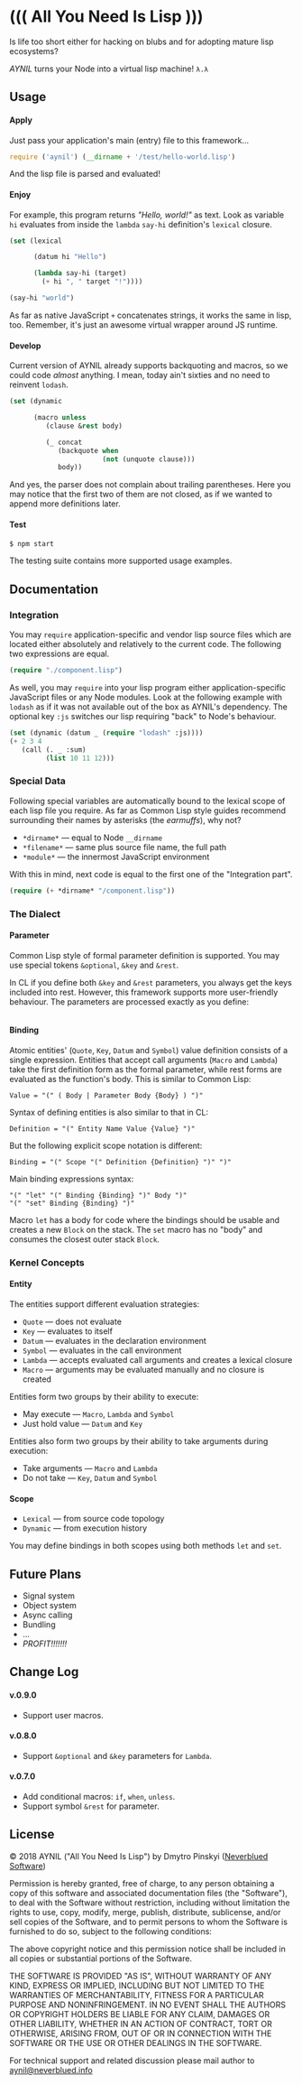 ((( All You Need Is Lisp )))
============================


Is life too short either for hacking on blubs and for adopting mature lisp ecosystems?

*AYNIL* turns your Node into a virtual lisp machine!
`λ.λ`


Usage
-----

#### Apply

Just pass your application's main (entry) file to this framework...

```javascript
require ('aynil') (__dirname + '/test/hello-world.lisp')
```

And the lisp file is parsed and evaluated!

#### Enjoy

For example, this program returns *"Hello, world!"* as text.
Look as variable `hi` evaluates from inside
the `lambda` `say-hi` definition's `lexical` closure.

```lisp
(set (lexical

      (datum hi "Hello")

      (lambda say-hi (target)
	    (+ hi ", " target "!"))))

(say-hi "world")
```

As far as native JavaScript `+` concatenates strings,
it works the same in lisp, too.
Remember, it's just an awesome virtual wrapper around JS runtime.

#### Develop

Current version of AYNIL already supports
backquoting and macros, so we could code *almost* anything.
I mean, today ain't sixties and
no need to reinvent `lodash`.

```lisp
(set (dynamic

      (macro unless
	     (clause &rest body)

	     (_ concat
		    (backquote when
			           (not (unquote clause)))
		    body))
```

And yes, the parser does not complain about trailing parentheses.
Here you may notice that the first two of them are not closed,
as if we wanted to append more definitions later.

#### Test

```bash
$ npm start
```

The testing suite contains more supported usage examples.


Documentation
-------------

### Integration

You may `require` application-specific and vendor lisp source files
which are located either absolutely and relatively to the current code.
The following two expressions are equal.

```lisp
(require "./component.lisp")
```

As well, you may `require` into your lisp program
either application-specific JavaScript files or any Node modules.
Look at the following example with `lodash` as if it was
not available out of the box as AYNIL's dependency.
The optional key `:js`
switches our lisp requiring "back" to Node's behaviour.

```lisp
(set (dynamic (datum _ (require "lodash" :js))))
(+ 2 3 4
   (call (. _ :sum)
	     (list 10 11 12)))
```

### Special Data

Following special variables
are automatically bound to the lexical scope of
each lisp file you require.
As far as Common Lisp style guides recommend
surrounding their names by asterisks (the *earmuffs*),
why not?

* `*dirname*` — equal to Node `__dirname`
* `*filename*` — same plus source file name, the full path
* `*module*` — the innermost JavaScript environment

With this in mind, next code is equal to the first one
of the "Integration part".

```lisp
(require (+ *dirname* "/component.lisp"))
```

### The Dialect

#### Parameter

Common Lisp style of formal parameter definition is supported.
You may use special tokens `&optional`, `&key` and `&rest`.

In CL if you define both `&key` and `&rest` parameters,
you always get the keys included into rest.
However, this framework supports more user-friendly behaviour.
The parameters are processed exactly as you define:

```lisp
```

#### Binding

Atomic entities' (`Quote`, `Key`, `Datum` and `Symbol`)
value definition consists of a single expression.
Entities that accept call arguments (`Macro` and `Lambda`) 
take the first definition form as the formal parameter,
while rest forms are evaluated as the function's body.
This is similar to Common Lisp:

```
Value = "(" ( Body | Parameter Body {Body} ) ")"
```

Syntax of defining entities is also similar to that in CL:

```
Definition = "(" Entity Name Value {Value} ")"
```

But the following explicit scope notation is different:

```
Binding = "(" Scope "(" Definition {Definition} ")" ")"
```

Main binding expressions syntax:

```
"(" "let" "(" Binding {Binding} ")" Body ")"
"(" "set" Binding {Binding} ")"
```

Macro `let` has a body for code where the bindings should be usable
and creates a new `Block` on the stack.
The `set` macro has no "body" and consumes the closest outer stack `Block`.


### Kernel Concepts

#### Entity

The entities support different evaluation strategies:

* `Quote` — does not evaluate
* `Key` — evaluates to itself
* `Datum` — evaluates in the declaration environment
* `Symbol` — evaluates in the call environment
* `Lambda` — accepts evaluated call arguments and creates a lexical closure
* `Macro` — arguments may be evaluated manually and no closure is created

Entities form two groups by their ability to execute:

* May execute — `Macro`, `Lambda` and `Symbol`
* Just hold value — `Datum` and `Key`

Entities also form two groups by their ability to take arguments
during execution:

* Take arguments — `Macro` and `Lambda` 
* Do not take — `Key`, `Datum` and `Symbol`


#### Scope

* `Lexical` — from source code topology
* `Dynamic` — from execution history

You may define bindings in both scopes using both methods `let` and `set`.


Future Plans
------------

* Signal system
* Object system
* Async calling
* Bundling
* ...
* *PROFIT!!!!!!!*


Change Log
----------

#### v.0.9.0

* Support user macros.

#### v.0.8.0

* Support `&optional` and `&key` parameters for `Lambda`.

#### v.0.7.0

* Add conditional macros: `if`, `when`, `unless`.
* Support symbol `&rest` for parameter.


License
-------

&copy; 2018 AYNIL ("All You Need Is Lisp")
by Dmytro Pinskyi
([Neverblued Software](http://neverblued.info/software))

Permission is hereby granted, free of charge,
to any person obtaining a copy of this software
and associated documentation files (the "Software"),
to deal with the Software without restriction,
including without limitation the rights to use, copy, modify, merge, publish,
distribute, sublicense, and/or sell copies of the Software,
and to permit persons to whom the Software is furnished to do so,
subject to the following conditions:

The above copyright notice and this permission notice shall be
included in all copies or substantial portions of the Software.

THE SOFTWARE IS PROVIDED "AS IS",
WITHOUT WARRANTY OF ANY KIND, EXPRESS OR IMPLIED,
INCLUDING BUT NOT LIMITED TO THE WARRANTIES OF MERCHANTABILITY,
FITNESS FOR A PARTICULAR PURPOSE AND NONINFRINGEMENT.
IN NO EVENT SHALL THE AUTHORS OR COPYRIGHT HOLDERS BE LIABLE
FOR ANY CLAIM, DAMAGES OR OTHER LIABILITY,
WHETHER IN AN ACTION OF CONTRACT, TORT OR OTHERWISE,
ARISING FROM, OUT OF OR IN CONNECTION WITH THE SOFTWARE
OR THE USE OR OTHER DEALINGS IN THE SOFTWARE.

For technical support and related discussion please mail author to
[aynil@neverblued.info](mailto:aynil@neverblued.info)
